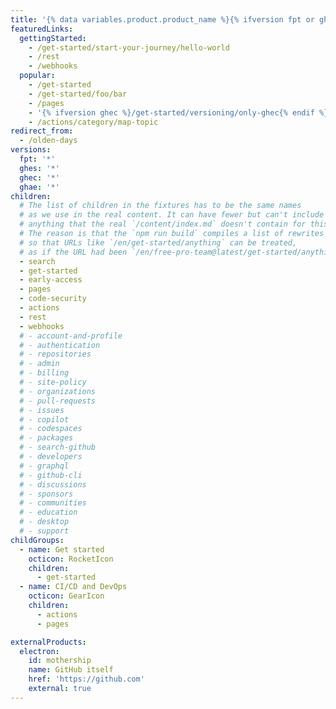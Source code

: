 ```yaml
---
title: '{% data variables.product.product_name %}{% ifversion fpt or ghec%}.com{% endif %} Fixture Documentation'
featuredLinks:
  gettingStarted:
    - /get-started/start-your-journey/hello-world
    - /rest
    - /webhooks
  popular:
    - /get-started
    - /get-started/foo/bar
    - /pages
    - '{% ifversion ghec %}/get-started/versioning/only-ghec{% endif %}'
    - /actions/category/map-topic
redirect_from:
  - /olden-days
versions:
  fpt: '*'
  ghes: '*'
  ghec: '*'
  ghae: '*'
children:
  # The list of children in the fixtures has to be the same names
  # as we use in the real content. It can have fewer but can't include
  # anything that the real `/content/index.md` doesn't contain for this.
  # The reason is that the `npm run build` compiles a list of rewrites
  # so that URLs like `/en/get-started/anything` can be treated,
  # as if the URL had been `/en/free-pro-team@latest/get-started/anything`.
  - search
  - get-started
  - early-access
  - pages
  - code-security
  - actions
  - rest
  - webhooks
  # - account-and-profile
  # - authentication
  # - repositories
  # - admin
  # - billing
  # - site-policy
  # - organizations
  # - pull-requests
  # - issues
  # - copilot
  # - codespaces
  # - packages
  # - search-github
  # - developers
  # - graphql
  # - github-cli
  # - discussions
  # - sponsors
  # - communities
  # - education
  # - desktop
  # - support
childGroups:
  - name: Get started
    octicon: RocketIcon
    children:
      - get-started
  - name: CI/CD and DevOps
    octicon: GearIcon
    children:
      - actions
      - pages

externalProducts:
  electron:
    id: mothership
    name: GitHub itself
    href: 'https://github.com'
    external: true
---
```

